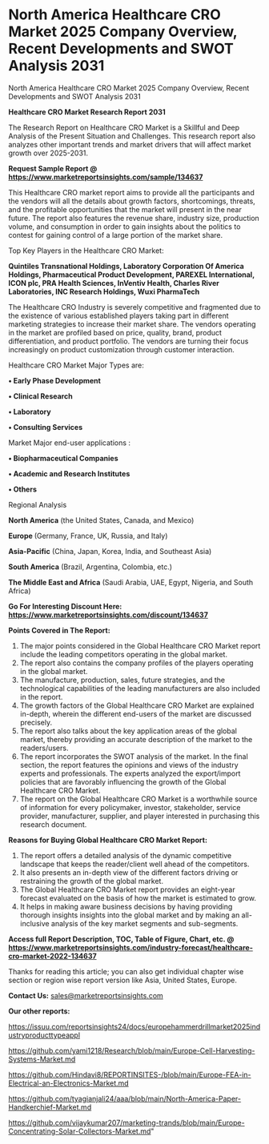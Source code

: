 # North America Healthcare CRO Market 2025 Company Overview, Recent Developments and SWOT Analysis 2031
 North America Healthcare CRO Market 2025 Company Overview, Recent Developments and SWOT Analysis 2031

<strong>Healthcare CRO Market Research Report 2031</strong>

The Research Report on Healthcare CRO Market is a Skillful and Deep Analysis of the Present Situation and Challenges. This research report also analyzes other important trends and market drivers that will affect market growth over 2025-2031.

<strong>Request Sample Report @ <a href=https://www.marketreportsinsights.com/sample/134637>https://www.marketreportsinsights.com/sample/134637</a></strong>

This Healthcare CRO market report aims to provide all the participants and the vendors will all the details about growth factors, shortcomings, threats, and the profitable opportunities that the market will present in the near future. The report also features the revenue share, industry size, production volume, and consumption in order to gain insights about the politics to contest for gaining control of a large portion of the market share.

Top Key Players in the Healthcare CRO Market:

<strong>Quintiles Transnational Holdings, Laboratory Corporation Of America Holdings, Pharmaceutical Product Development, PAREXEL International, ICON plc, PRA Health Sciences, InVentiv Health, Charles River Laboratories, INC Research Holdings, Wuxi PharmaTech</strong>

The Healthcare CRO Industry is severely competitive and fragmented due to the existence of various established players taking part in different marketing strategies to increase their market share. The vendors operating in the market are profiled based on price, quality, brand, product differentiation, and product portfolio. The vendors are turning their focus increasingly on product customization through customer interaction.

Healthcare CRO Market Major Types are:

<strong>• Early Phase Development

• Clinical Research

• Laboratory

• Consulting Services</strong>

Market Major end-user applications :

<strong>• Biopharmaceutical Companies

• Academic and Research Institutes

• Others</strong>

Regional Analysis

</u><strong><b>North America</b></strong> (the United States, Canada, and Mexico)

<strong><b>Europe </b></strong>(Germany, France, UK, Russia, and Italy)

<strong><b>Asia-Pacific</b></strong> (China, Japan, Korea, India, and Southeast Asia)

<strong><b>South America</b></strong> (Brazil, Argentina, Colombia, etc.)

<strong><b>The Middle East and Africa</b></strong> (Saudi Arabia, UAE, Egypt, Nigeria, and South Africa)

<strong>Go For Interesting Discount Here: <a href=https://www.marketreportsinsights.com/discount/134637>https://www.marketreportsinsights.com/discount/134637</a></strong>

<strong>Points Covered in The Report:</strong>
<ol>
  <li>The major points considered in the Global Healthcare CRO Market report include the leading competitors operating in the global market.</li>
  <li>The report also contains the company profiles of the players operating in the global market.</li>
  <li>The manufacture, production, sales, future strategies, and the technological capabilities of the leading manufacturers are also included in the report.</li>
  <li>The growth factors of the Global Healthcare CRO Market are explained in-depth, wherein the different end-users of the market are discussed precisely.</li>
  <li>The report also talks about the key application areas of the global market, thereby providing an accurate description of the market to the readers/users.</li>
  <li>The report incorporates the SWOT analysis of the market. In the final section, the report features the opinions and views of the industry experts and professionals. The experts analyzed the export/import policies that are favorably influencing the growth of the Global Healthcare CRO Market.</li>
  <li>The report on the Global Healthcare CRO Market is a worthwhile source of information for every policymaker, investor, stakeholder, service provider, manufacturer, supplier, and player interested in purchasing this research document.</li>
</ol>
<strong>Reasons for Buying Global Healthcare CRO Market Report:</strong>

<ol>
  <li>The report offers a detailed analysis of the dynamic competitive landscape that keeps the reader/client well ahead of the competitors.</li>
  <li>It also presents an in-depth view of the different factors driving or restraining the growth of the global market.</li>
  <li>The Global Healthcare CRO Market report provides an eight-year forecast evaluated on the basis of how the market is estimated to grow.</li>
  <li>It helps in making aware business decisions by having providing thorough insights insights into the global market and by making an all-inclusive analysis of the key market segments and sub-segments.</li>
</ol>
<strong>Access full Report Description, TOC, Table of Figure, Chart, etc. @ <a href=https://www.marketreportsinsights.com/industry-forecast/healthcare-cro-market-2022-134637>https://www.marketreportsinsights.com/industry-forecast/healthcare-cro-market-2022-134637</a></strong>


Thanks for reading this article; you can also get individual chapter wise section or region wise report version like Asia, United States, Europe.

<strong>Contact Us:</strong>
sales@marketreportsinsights.com

<strong>Our other reports:</strong>

<a href=https://issuu.com/reportsinsights24/docs/europehammerdrillmarket2025industryproducttypeappl>https://issuu.com/reportsinsights24/docs/europehammerdrillmarket2025industryproducttypeappl</a>

<a href=https://github.com/yami1218/Research/blob/main/Europe-Cell-Harvesting-Systems-Market.md>https://github.com/yami1218/Research/blob/main/Europe-Cell-Harvesting-Systems-Market.md</a>

<a href=https://github.com/Hindavi8/REPORTINSITES-/blob/main/Europe-FEA-in-Electrical-an-Electronics-Market.md>https://github.com/Hindavi8/REPORTINSITES-/blob/main/Europe-FEA-in-Electrical-an-Electronics-Market.md</a>

<a href=https://github.com/tyagianjali24/aaa/blob/main/North-America-Paper-Handkerchief-Market.md>https://github.com/tyagianjali24/aaa/blob/main/North-America-Paper-Handkerchief-Market.md</a>

<a href=https://github.com/vijaykumar207/marketing-trands/blob/main/Europe-Concentrating-Solar-Collectors-Market.md>https://github.com/vijaykumar207/marketing-trands/blob/main/Europe-Concentrating-Solar-Collectors-Market.md</a>"
